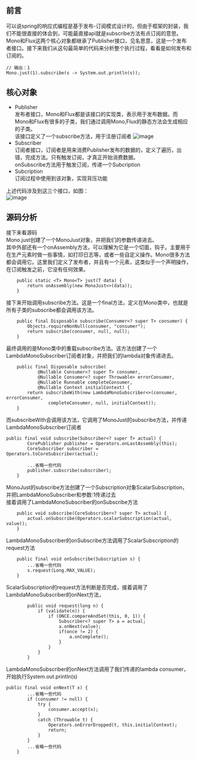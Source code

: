 ## 前言
可以说spring的响应式编程是基于发布-订阅模式设计的，但由于框架的封装，我们不能很直接的体会到，可能最直接api就是subscribe方法有点订阅的意思。Mono和Flux这两个核心对象都继承了Publisher接口，见名思意，这是一个发布者接口。接下来我们从这句最简单的代码来分析整个执行过程，看看是如何发布和订阅的。
```
// 输出：1
Mono.just(1).subscribe(s -> System.out.println(s));
```

## 核心对象
- Publisher  
发布者接口，Mono和Flux都是该接口的实现类，表示用于发布数据。而Mono和Flux有很多的子类，我们通过调用Mono,Flux的静态方法会生成相应的子类。  
该接口定义了一个subscribe方法，用于注册订阅者
![image]()
- Subscriber  
订阅者接口，订阅者是用来消费Publisher发布的数据的，定义了遍历，出错，完成方法。只有触发订阅，才真正开始消费数据。  
onSubscribe方法用于触发订阅，传递一个Subcription
- Subcription  
订阅过程中使用到该对象，实现背压功能  

上述代码涉及到这三个接口，如图：  
![image]()  

## 源码分析  
接下来看源码  
Mono.just创建了一个MonoJust对象，并把我们的参数传递进去。  
其中外部还有一个onAssembly方法，可以理解为它是一个切面，钩子。主要用于在生产元素时做一些事情，如打印日志等，或者一些自定义操作。Mono很多方法都会调用它。这里我们定义了发布者，并且有一个元素，这类似于一个声明操作，在订阅触发之前，它没有任何效果。
```
	public static <T> Mono<T> just(T data) {
		return onAssembly(new MonoJust<>(data));
	}
```
接下来开始调用subscribe方法。这是一个final方法，定义在Mono类中，也就是所有子类的subscribe都会调用该方法。  
```
	public final Disposable subscribe(Consumer<? super T> consumer) {
		Objects.requireNonNull(consumer, "consumer");
		return subscribe(consumer, null, null);
	}
```
最终调用的是Mono类中的重载subscribe方法。该方法创建了一个LambdaMonoSubscriber订阅者对象，并把我们的lambda对象传递进去。
```
	public final Disposable subscribe(
			@Nullable Consumer<? super T> consumer,
			@Nullable Consumer<? super Throwable> errorConsumer,
			@Nullable Runnable completeConsumer,
			@Nullable Context initialContext) {
		return subscribeWith(new LambdaMonoSubscriber<>(consumer, errorConsumer,
				completeConsumer, null, initialContext));
	}
```
而subscribeWith会调用该方法，它调用了MonoJust的subscribe方法，并传递LambdaMonoSubscriber订阅者
```
public final void subscribe(Subscriber<? super T> actual) {
		CorePublisher publisher = Operators.onLastAssembly(this);
		CoreSubscriber subscriber = Operators.toCoreSubscriber(actual);

		...省略一些代码	
		publisher.subscribe(subscriber);
	}
```
MonoJust的subscribe方法创建了一个Subscription对象ScalarSubscription，并把LambdaMonoSubscriber和参数:1传递过去  
接着调用了LambdaMonoSubscriber的onSubscribe方法
```
	public void subscribe(CoreSubscriber<? super T> actual) {
		actual.onSubscribe(Operators.scalarSubscription(actual, value));
	}
```
LambdaMonoSubscriber的onSubscribe方法调用了ScalarSubscription的request方法
```
	public final void onSubscribe(Subscription s) {
		...省略一些代码
		s.request(Long.MAX_VALUE);
	}
```
ScalarSubscription的request方法判断是否完成，接着调用了LambdaMonoSubscriber的onNext方法，
```
		public void request(long n) {
			if (validate(n)) {
				if (ONCE.compareAndSet(this, 0, 1)) {
					Subscriber<? super T> a = actual;
					a.onNext(value);
					if(once != 2) {
						a.onComplete();
					}
				}
			}
		}
```
LambdaMonoSubscriber的onNext方法调用了我们传递的lambda consumer，开始执行System.out.println(s)
```
public final void onNext(T x) {
		...省略一些代码
		if (consumer != null) {
			try {
				consumer.accept(x);
			}
			catch (Throwable t) {
				Operators.onErrorDropped(t, this.initialContext);
				return;
			}
		}
		...省略一些代码
	}
```


